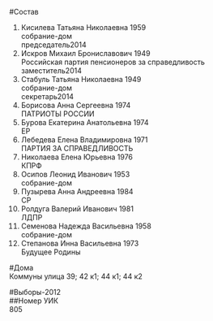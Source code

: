 #Состав  
1. Кисилева Татьяна Николаевна 1959  
    собрание-дом  
    председатель2014  
2. Искров Михаил Брониславович 1949  
    Российская партия пенсионеров за справедливость  
    заместитель2014  
3. Стабуль Татьяна Николаевна 1949  
    собрание-дом  
    секретарь2014  
4. Борисова Анна Сергеевна 1974  
    ПАТРИОТЫ РОССИИ  
5. Бурова Екатерина Анатольевна 1974  
    ЕР  
6. Лебедева Елена Владимировна 1971  
    ПАРТИЯ ЗА СПРАВЕДЛИВОСТЬ  
7. Николаева Елена Юрьевна 1976  
    КПРФ  
8. Осипов Леонид Иванович 1953  
    собрание-дом  
9. Пузырева Анна Андреевна 1984  
    СР  
10. Ролдуга Валерий Иванович 1981  
    ЛДПР  
11. Семенова Надежда Васильевна 1958  
    собрание-дом  
12. Степанова Инна Васильевна 1973  
    Будущее Родины  

#Дома  
Коммуны улица 39; 42 к1; 44 к1; 44 к2  
  
#Выборы-2012  
##Номер УИК  
805  
